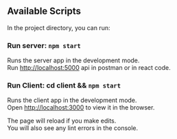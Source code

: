 ## Available Scripts

In the project directory, you can run:

### Run server: `npm start`

Runs the server app in the development mode.<br />
Run [http://localhost:5000](http://localhost:5000) api in postman or in react code.

### Run Client: cd client && `npm start`

Runs the client app in the development mode.<br />
Open [http://localhost:3000](http://localhost:3000) to view it in the browser.

The page will reload if you make edits.<br />
You will also see any lint errors in the console.
